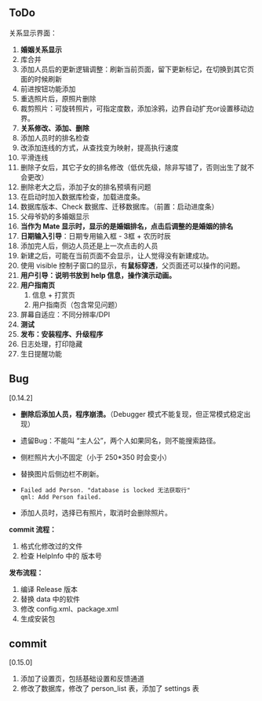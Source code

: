 ## ToDo

关系显示界面：

1. **婚姻关系显示**
2. 库合并
3. 添加人员后的更新逻辑调整：刷新当前页面，留下更新标记，在切换到其它页面的时候刷新
4. 前进按钮功能添加
5. 重选照片后，原照片删除
6. 裁剪照片：可旋转照片，可指定度数，添加涂鸦，边界自动扩充or设置移动边界。
7. **关系修改、添加、删除**
8. 添加人员时的排名检查
9. 改添加连线的方式，从查找变为映射，提高执行速度
10. 平滑连线
11. 删除子女后，其它子女的排名修改（低优先级，除非写错了，否则出生了就不会更改）
12. 删除老大之后，添加子女的排名预填有问题
13. 在启动时加入数据库检查，加载进度条。
14. 数据库版本、Check 数据库、迁移数据库。（前置：启动进度条）
15. 父母爷奶的多婚姻显示
16. **当作为 Mate 显示时，显示的是婚姻排名，点击后调整的是婚姻的排名**
17. **日期输入引导**：日期专用输入框 - 3框 + 农历时辰
18. 添加完人后，侧边人员还是上一次点击的人员
19. 新建之后，可能在当前页面不会显示，让人觉得没有新建成功。
20. 使用 visible 控制子窗口的显示，有**鼠标穿透**，父页面还可以操作的问题。
21. **用户引导：说明书放到 help 信息，操作演示动画。**
22. **用户指南页**
    1. 信息 + 打赏页
    2. 用户指南页（包含常见问题）
23. 屏幕自适应：不同分辨率/DPI
24. **测试**
25. **发布：安装程序、升级程序**
26. 日志处理，打印隐藏
27. 生日提醒功能



## Bug

[0.14.2]

* **删除后添加人员，程序崩溃。**（Debugger 模式不能复现，但正常模式稳定出现）

* 遗留Bug：不能叫 “主人公”，两个人如果同名，则不能搜索路径。

* 侧栏照片大小不固定（小于 250*350 时会变小）

* 替换图片后侧边栏不刷新。

* ```
  Failed add Person. "database is locked 无法获取行"
  qml: Add Person failed.
  ```

* 添加人员时，选择已有照片，取消时会删除照片。



**commit 流程：**

1. 格式化修改过的文件
2. 检查 HelpInfo 中的 版本号

**发布流程：**

1. 编译 Release 版本
2. 替换 data 中的软件
3. 修改 config.xml、package.xml
4. 生成安装包

## commit

[0.15.0]

1. 添加了设置页，包括基础设置和反馈通道
1. 修改了数据库，修改了 person_list 表，添加了 settings 表
